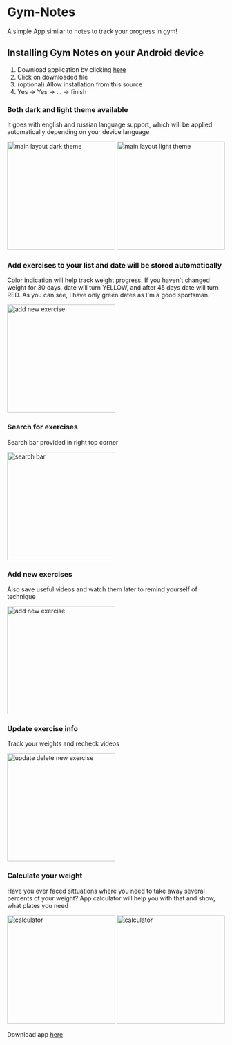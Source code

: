 # Gym-Notes

A simple App similar to notes to track your progress in gym!

## Installing Gym Notes on your Android device
1. Download application by clicking [here](https://github.com/dm4nk/GymApp/blob/master/app/release/app-release.apk)
2. Click on downloaded file
3. (optional) Allow installation from this source
4. Yes -> Yes -> ... -> finish

### Both dark and light theme available
It goes with english and russian language support, which will be applied automatically depending on your device language

<img src="https://user-images.githubusercontent.com/80630476/151311535-8a968d17-a115-421e-bd07-3cc9cb0a82c9.png" alt="main layout dark theme" style="width:250px;"/> <img src="https://user-images.githubusercontent.com/80630476/151311486-f0293008-b579-4b2d-aa6b-39d6bb313c3f.png" alt="main layout light theme" style="width:250px;"/>

### Add exercises to your list and date will be stored automatically
Color indication will help track weight progress. If you haven't changed weight for 30 days, date will turn YELLOW, and after 
45 days date will turn RED. As you can see, I have only green dates as I'm a good sportsman.

<img src="https://user-images.githubusercontent.com/80630476/149655811-3a79a36c-710e-4c52-abf7-1bc5672f24ba.png" alt="add new exercise" style="width:250px;"/>

### Search for exercises
Search bar provided in right top corner

<img src="https://user-images.githubusercontent.com/80630476/149655801-ccfedcd3-23a9-450c-a713-646b1e1874b9.png" alt="search bar" style="width:250px;"/>

### Add new exercises
Also save useful videos and watch them later to remind yourself of technique

<img src="https://user-images.githubusercontent.com/80630476/149655811-3a79a36c-710e-4c52-abf7-1bc5672f24ba.png" alt="add new exercise" style="width:250px;"/>

### Update exercise info
Track your weights and recheck videos

<img src="https://user-images.githubusercontent.com/80630476/149655832-4532ee15-d646-4ffc-8ff1-288f75f7d22a.png" alt="update delete new exercise" style="width:250px;"/>

### Calculate your weight
Have you ever faced sittuations where you need to take away several percents of your weight? App calculator will help you with that and
show, what plates you need

<img src="https://user-images.githubusercontent.com/80630476/151311592-a62297bd-d225-4e16-bd64-581eebc0ee15.png" alt="calculator" style="width:250px;"/> <img src="https://user-images.githubusercontent.com/80630476/151311608-14921567-2f21-4f6c-b14a-9f0451c86e16.png" alt="calculator" style="width:250px;"/>

Download app [here](https://github.com/dm4nk/GymApp/blob/master/app/release/app-release.apk)

